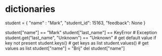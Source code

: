 # dictionaries

student = {
  "name" : "Mark",
  "student_id": 15163,
  "feedback": None
}

student["name"] == "Mark"
student["last_name"] == KeyError # Exception
student.get("last_name", "Unknown") == "Unknown" # get default value if key not present
student.keys() # get keys as list
student.values() # get values as list
student["name"] = "Brij"
del student["name"]

